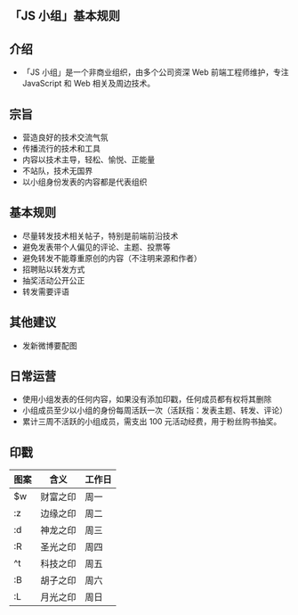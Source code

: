 「JS 小组」基本规则
-----

## 介绍

+ 「JS 小组」是一个非商业组织，由多个公司资深 Web 前端工程师维护，专注 JavaScript 和 Web 相关及周边技术。

## 宗旨

+ 营造良好的技术交流气氛
+ 传播流行的技术和工具
+ 内容以技术主导，轻松、愉悦、正能量
+ 不站队，技术无国界
+ 以小组身份发表的内容都是代表组织

## 基本规则

+ 尽量转发技术相关帖子，特别是前端前沿技术
+ 避免发表带个人偏见的评论、主题、投票等
+ 避免转发不能尊重原创的内容（不注明来源和作者）
+ 招聘贴以转发方式
+ 抽奖活动公开公正
+ 转发需要评语

## 其他建议

+ 发新微博要配图

## 日常运营

+ 使用小组发表的任何内容，如果没有添加印戳，任何成员都有权将其删除
+ 小组成员至少以小组的身份每周活跃一次（活跃指：发表主题、转发、评论）
+ 累计三周不活跃的小组成员，需支出 100 元活动经费，用于粉丝购书抽奖。

## 印戳

图案| 含义     |工作日
----|----------|-----
$w  | 财富之印 |周一
:z  | 边缘之印 |周二
:d  | 神龙之印 |周三
:R  | 圣光之印 |周四
^t  | 科技之印 |周五
:B  | 胡子之印 |周六
:L  | 月光之印 |周日

